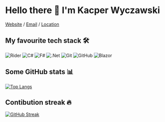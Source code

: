 # Hello there 👋 I'm Kacper Wyczawski

[Website](https://kacperwyczawski.github.io) / [Email](mailto:wyczawskikacper@gmail.com) / [Location](https://goo.gl/maps/MWfC2ftC5sTWUAEp9)

## My favourite tech stack :hammer_and_wrench:

![Rider](https://img.shields.io/badge/Rider-000000.svg?style=for-the-badge&logo=Rider&logoColor=white&color=black&labelColor=crimson)
![C#](https://img.shields.io/badge/c%23-%23239120.svg?style=for-the-badge&logo=c-sharp&logoColor=white) ![F#](https://custom-icon-badges.herokuapp.com/badge/-F%23-blue?style=for-the-badge&logo=F_Sharp_logo&logoColor=white)
![.Net](https://img.shields.io/badge/.NET-5C2D91?style=for-the-badge&logo=.net&logoColor=white)
![Git](https://img.shields.io/badge/git-%23F05033.svg?style=for-the-badge&logo=git&logoColor=white) ![GitHub](https://img.shields.io/badge/github-%23121011.svg?style=for-the-badge&logo=github&logoColor=white)
![Blazor](https://img.shields.io/badge/blazor-%235C2D91.svg?style=for-the-badge&logo=blazor&logoColor=white)

## Some GitHub stats :bar_chart:

[![Top Langs](https://github-readme-stats.vercel.app/api/top-langs/?username=kacperwyczawski&layout=compact)](https://github.com/anuraghazra/github-readme-stats)

## Contibution streak :fire:

[![GitHub Streak](https://github-readme-streak-stats.herokuapp.com/?user=kacperwyczawski)](https://git.io/streak-stats)
